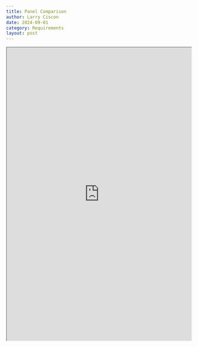 ```yaml
---
title: Panel Comparison
author: Larry Ciscon
date: 2024-09-01
category: Requirements
layout: post
---
```


<iframe id="myiframe" src="https://docs.google.com/spreadsheets/d/e/2PACX-1vQi5bYz8SdhjVWl_L04I2Bd5sq6CAyrdHu2UF1zxxXtuHFu2DTeuIfOsNZzDX2IO_4sIvjTtWbVLlpb/pubhtml?widget=true&amp;headers=false"></iframe>
<style>
   #myiframe {
      width: 100%;
      height: 800px;
   }
</style>



